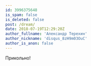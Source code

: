 ```yaml
---
id: 3996375648
is_spam: false
is_deleted: false
post: /dream/
date: 2018-07-19T12:29:20Z
author_fullname: 'Александр Терехин'
author_nickname: 'disqus_8zH9m03OuC'
author_is_anon: false
---
```


<p>Прикольно!</p>
